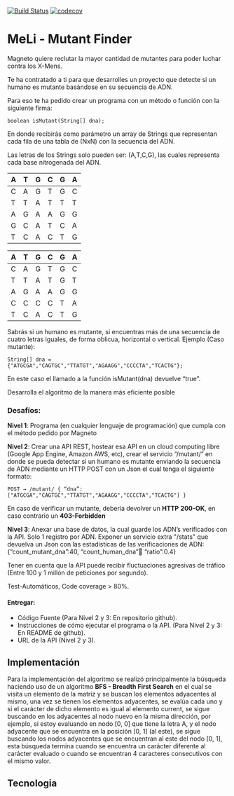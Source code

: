 [![Build Status](https://travis-ci.com/gustavomina/meli.svg?branch=master)](https://travis-ci.com/gustavomina/meli)   [![codecov](https://codecov.io/gh/gustavomina/meli/branch/master/graph/badge.svg?token=MNSAV8XWCF)](https://codecov.io/gh/gustavomina/meli)

# MeLi - Mutant Finder

Magneto quiere reclutar la mayor cantidad de mutantes para poder luchar contra los X-Mens. 

Te ha contratado a ti para que desarrolles un proyecto que detecte si un humano es mutante basándose en su secuencia de ADN.

Para eso te ha pedido crear un programa con un método o función con la siguiente firma: 

``boolean isMutant(String[] dna);``

En donde recibirás como parámetro un array de Strings que representan cada fila de una tabla de (NxN) con la secuencia del ADN.

Las letras de los Strings solo pueden ser: (A,T,C,G), las cuales representa cada base nitrogenada del ADN. 


| A | T | G | C | G | A |
| ------ | ------ | ------ | ------ |  ------ | ------ |
| C | A | G | T | G | C | 
| T | T | A | T | T | T |
| A | G | A | A | G | G |
| G | C | A | T | C | A |
| T | C | A | C | T | G |


| A | T | G | C | G | A |
| ------ | ------ | ------ | ------ |  ------ | ------ |
| C | A | G | T | G | C |
| T | T | A | T | G | T |
| A | G | A | A | G | G |
| C | C | C | C | T | A |
| T | C | A | C | T | G |

Sabrás si un humano es mutante, si encuentras ​más de una secuencia de cuatro letras iguales​, de forma oblicua, horizontal o vertical.
Ejemplo (Caso mutante): 
 
``String[] dna = {"ATGCGA","CAGTGC","TTATGT","AGAAGG","CCCCTA","TCACTG"};``
 
En este caso el llamado a la función isMutant(dna) devuelve “true”. 
 
Desarrolla el algoritmo de la manera más eficiente posible

### Desafíos:

**Nivel 1**: Programa (en cualquier lenguaje de programación) que cumpla con el método pedido por Magneto

**Nivel 2**: Crear una API REST, hostear esa API en un cloud computing libre (Google App Engine, Amazon AWS, etc), crear el servicio “/mutant/” en donde se pueda detectar si un humano es mutante enviando la secuencia de ADN mediante un HTTP POST con un Json el cual tenga el siguiente formato: 

`` POST → /mutant/ { “dna”:["ATGCGA","CAGTGC","TTATGT","AGAAGG","CCCCTA","TCACTG"] } ``

En caso de verificar un mutante, debería devolver un **HTTP** **200-OK**, en caso contrario un **403-Forbidden** 

**Nivel 3**: Anexar una base de datos, la cual guarde los ADN’s verificados con la API. Solo 1 registro por ADN. Exponer un servicio extra "/stats" que devuelva un Json con las estadísticas de las verificaciones de ADN: {“count_mutant_dna”:40, “count_human_dna”:100: “ratio”:0.4} 

Tener en cuenta que la API puede recibir fluctuaciones agresivas de tráfico (Entre 100 y 1 millón de peticiones por segundo). 
 
Test-Automáticos, Code coverage > 80%. 

 
#### Entregar: 
 
- Código Fuente (Para Nivel 2 y 3: En repositorio github). 
- Instrucciones de cómo ejecutar el programa o la API. (Para Nivel 2 y 3: En README de github).
- URL de la API (Nivel 2 y 3). 

## Implementación
Para la implementación del algoritmo se realizó principalmente la búsqueda haciendo uso de un algoritmo **BFS - Breadth First Search** en el cual se visita un elemento de la matriz y se buscan los elementos adyacentes al mismo, una vez se tienen los elementos adyacentes, se evalúa cada uno y si el carácter de dicho elemento es igual al elemento current, se sigue buscando en los adyacentes al nodo nuevo en la misma dirección, por ejemplo, si estoy evaluando en nodo [0, 0] que tiene la letra A, y el nodo adyacente que se encuentra en la posición [0, 1] (al este), se sigue buscando los nodos adyacentes que se encuentran al este del nodo [0, 1], esta búsqueda termina cuando se encuentra un carácter diferente al carácter evaluado o cuando se encuentran 4 caracteres consecutivos con el mismo valor.

## Tecnologia
